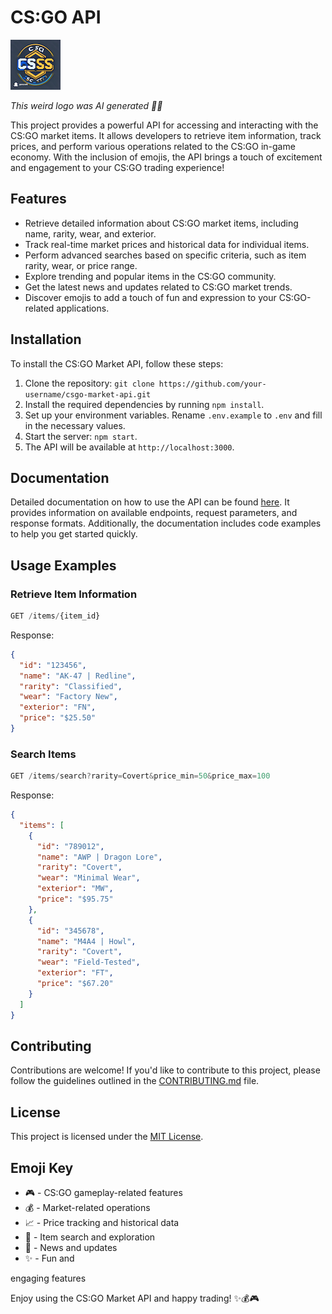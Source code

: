 # CS:GO API

![CS:GO Logo](logo.png)

_This weird logo was AI generated 🤷‍♂️_

This project provides a powerful API for accessing and interacting with the CS:GO market items. It allows developers to retrieve item information, track prices, and perform various operations related to the CS:GO in-game economy. With the inclusion of emojis, the API brings a touch of excitement and engagement to your CS:GO trading experience!

## Features

- Retrieve detailed information about CS:GO market items, including name, rarity, wear, and exterior.
- Track real-time market prices and historical data for individual items.
- Perform advanced searches based on specific criteria, such as item rarity, wear, or price range.
- Explore trending and popular items in the CS:GO community.
- Get the latest news and updates related to CS:GO market trends.
- Discover emojis to add a touch of fun and expression to your CS:GO-related applications.

## Installation

To install the CS:GO Market API, follow these steps:

1. Clone the repository: `git clone https://github.com/your-username/csgo-market-api.git`
2. Install the required dependencies by running `npm install`.
3. Set up your environment variables. Rename `.env.example` to `.env` and fill in the necessary values.
4. Start the server: `npm start`.
5. The API will be available at `http://localhost:3000`.

## Documentation

Detailed documentation on how to use the API can be found [here](https://github.com/your-username/csgo-market-api/blob/main/docs/API.md). It provides information on available endpoints, request parameters, and response formats. Additionally, the documentation includes code examples to help you get started quickly.

## Usage Examples

### Retrieve Item Information

```javascript
GET /items/{item_id}
```

Response:
```json
{
  "id": "123456",
  "name": "AK-47 | Redline",
  "rarity": "Classified",
  "wear": "Factory New",
  "exterior": "FN",
  "price": "$25.50"
}
```

### Search Items

```javascript
GET /items/search?rarity=Covert&price_min=50&price_max=100
```

Response:
```json
{
  "items": [
    {
      "id": "789012",
      "name": "AWP | Dragon Lore",
      "rarity": "Covert",
      "wear": "Minimal Wear",
      "exterior": "MW",
      "price": "$95.75"
    },
    {
      "id": "345678",
      "name": "M4A4 | Howl",
      "rarity": "Covert",
      "wear": "Field-Tested",
      "exterior": "FT",
      "price": "$67.20"
    }
  ]
}
```

## Contributing

Contributions are welcome! If you'd like to contribute to this project, please follow the guidelines outlined in the [CONTRIBUTING.md](https://github.com/your-username/csgo-market-api/blob/main/CONTRIBUTING.md) file.

## License

This project is licensed under the [MIT License](https://github.com/your-username/csgo-market-api/blob/main/LICENSE).

## Emoji Key

- :video_game: - CS:GO gameplay-related features
- :moneybag: - Market-related operations
- :chart_with_upwards_trend: - Price tracking and historical data
- :mag_right: - Item search and exploration
- :newspaper: - News and updates
- :sparkles: - Fun and

 engaging features

Enjoy using the CS:GO Market API and happy trading! :sparkles::moneybag::video_game: